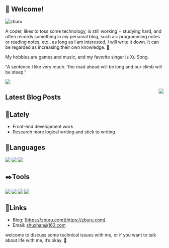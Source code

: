 ## 👋 Welcome!

![zburu](https://count.zburu.com/get/?name=zburu)

A coder, likes to toss some technology, is still working + studying hard, and often records something in my personal blog, such as: programming notes or reading notes, etc., as long as I am interested, I will write it down. It can be regarded as increasing their own knowledge. 📖

My hobbies are games and music, and my favorite singer is Xu Song.

"A sentence I like very much. 'the road ahead will be long and our climb will be steep."

<p><img src="https://github-readme-stats.vercel.app/api/top-langs/?username=zburu&layout=compact"><p>
<div style="float:right">
<img src="https://github-readme-stats.vercel.app/api?username=zburu&show_icons=true&theme=tokyonight">
</div>

## Latest Blog Posts

<!-- BLOG-POST-LIST:START -->
<!-- BLOG-POST-LIST:END -->

## 💭Lately

* Front-end development work
* Research more logical writing and stick to writing

## 💬Languages

![](https://img.shields.io/badge/Javascript-Learning-0066B8?style=flat-square&logo=HTML5&logoColor=ffffff) 
![](https://img.shields.io/badge/Vue-Learning-0066B8?style=flat-square&logo=PHP&logoColor=ffffff) 
![](https://img.shields.io/badge/PHP-Learning-0066B8?style=flat-square&logo=Cplusplus&logoColor=ffffff) 

## ✒️Tools

[![](https://img.shields.io/badge/Windows-11-2376bc?style=flat-square&logo=windows&logoColor=ffffff)](https://www.microsoft.com/windows/) [![](https://img.shields.io/badge/Redmi-k50-FF6A00?style=flat-square&logo=iqoo&logoColor=ffffff)](https://www.mi.com/) [![](https://img.shields.io/badge/VisualStudio-Code-0066B8?style=flat-square&logo=VisualStudio&logoColor=ffffff)](https://code.visualstudio.com/) [![](https://img.shields.io/badge/Chrome-Surf-0066B8?style=flat-square&logo=MicrosoftEdge&logoColor=ffffff)](https://www.google.cn/chrome/)

## 🔗Links

* Blog: [https://zburu.com](https://zburu.com)
* Email: [shuxhan@163.com](mailto:shuxhan@163.com)

welcome to discuss some technical issues with me, or if you want to talk about life with me, it’s okay. 💬
